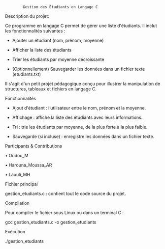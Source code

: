             Gestion des Étudiants en Langage C

Description du projet:

Ce programme en langage C permet de gérer une liste d'étudiants. Il inclut les fonctionnalités suivantes :

- Ajouter un étudiant (nom, prénom, moyenne)

- Afficher la liste des étudiants

- Trier les étudiants par moyenne décroissante

- (Optionnellement) Sauvegarder les données dans un fichier texte (etudiants.txt)

Il s'agit d'un petit projet pédagogique conçu pour illustrer la manipulation de structures, tableaux et fichiers en langage C.

Fonctionnalités

- Ajout d'étudiant : l’utilisateur entre le nom, prénom et la moyenne.

- Affichage : affiche la liste des étudiants avec leurs informations.

- Tri : trie les étudiants par moyenne, de la plus forte à la plus faible.

- Sauvegarde (si incluse) : enregistre les données dans un fichier texte.

Participants & Contributions

•	Oudou_M

•	Harouna_Moussa_AR

•	Laouli_MH

Fichier principal

gestion_etudiants.c : contient tout le code source du projet.

Compilation

Pour compiler le fichier sous Linux ou dans un terminal C :

gcc gestion_etudiants.c -o gestion_etudiants

Exécution

./gestion_etudiants

